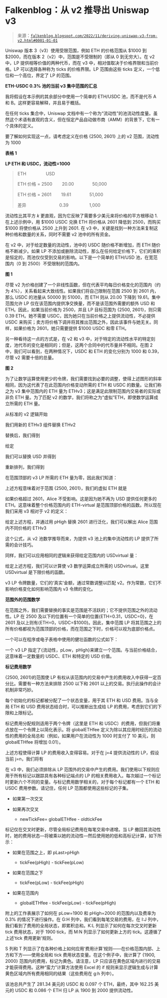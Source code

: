 <!--yml

类别：未分类

日期：2024-05-12 19:56:35

-->

# Falkenblog：从 v2 推导出 Uniswap v3

> 来源：[`falkenblog.blogspot.com/2022/11/deriving-uniswap-v3-from-v2.html#0001-01-01`](http://falkenblog.blogspot.com/2022/11/deriving-uniswap-v3-from-v2.html#0001-01-01)

Uniswap 版本 3（v3）使用受限范围，例如 ETH 的价格范围从 $1000 到 $2000，而在版本 2（v2）中，范围是不受限制的（即从 0 到无穷大）。在 v2 中，LP 提供相等价值的两种代币，而在 v3 中，相对值取决于价格界限和当前价格。LP 可以选择各种称为 ticks 的价格界限。LP 范围由这些 ticks 定义，一个低位和一个高位，界定了 LP 的范围。

**ETH-USDC 0.3% 池的当前 v3 集中范围的汇总**

我将假设在本示例的其余部分中使用一个简单的 ETH/USDC 池，而不是代币 A 和 B。这样更容易解释，并且易于概括。

在任何 ticks 集合中，Uniswap 文档中有一个称为“流动性”的池流动性度量。虽然这个术语有直观的含义，但在恒定产品自动做市商（AMM）的背景下，它有一个具体的定义。

要了解如何实现这一点，请考虑定义在价格 {2500, 2601} 上的 v2 范围，流动性为 1000

**表格 1**

**LP ETH 和 USDC，流动性=1000**

> ETH                USD
> 
> ETH 价格 = 2500        20.00               50,000
> 
> ETH 价格 = 2601        19.61               51,000
> 
> 差异                           0.39                 1,000

流动性比其平方 *k* 更直观，因为它反映了需要多少美元来将价格的平方根移动 1\. 在上述示例中，用 $1000 USDC 兑换 ETH 将价格从 2601 降低到 2500，而购买 $1000 将使价格从 2500 上升到 2601\. 在 v3 中，关键是找到一种方法来复制这种价格和数量的关系，同时不需要 v2 池中的所有资金。

在 v2 中，对于给定数量的流动性，池中的 USDC 随价格不断增加，而 ETH 随价格不断减少。如果 LP 不添加或删除流动性，那么在任何给定价格下，它们的乘积是恒定的，而池仅仅受到交易的影响。以下是一个简单的 ETH/USD 池，在宽范围内（0 到 2500）不受限制的范围内。

**图 1**

尽管 v2 为价格创建了一个非线性函数，但在代表平均每日价格变化的范围内（约为 4%），关系看起来大致线性。如果我们将自己限制在范围 2500 到 2601 内，那么 USDC 的池量从 50000 到 51000，而 ETH 则从 20.00 下降到 19.61。集中范围允许 LP 仅在该范围内提供净交换量，而不是该范围外需要的额外 USD 和 ETH。因此，如果当前价格为 2500，并且 LP 目标范围为 {2500, 2601}，则只需 0.39 ETH。她不需要 USDC，因为她只在当前价格之上提供流动性，不必提供 USDC 来购买；卖方将价格下调并将其推出范围之外，因此该事件与她无关。同样，如果价格为 2601，她只需要提供 $1000 USDC 和零 ETH。

另一种看待这一点的方式是，在 v2 和 v3 中，对于特定的流动性水平的特定刻度，池代币的变化是相同的；但是，这两个合同中的代币量并不相同。在图 2 中，我们可以看到，在两种情况下，USDC 和 ETH 的变化分别为 1000 和 0.39，尽管 v2 需要十倍的总量。

**图 2**

为了让数学运算使用更少的令牌，我们需要找到必要的调整，使得上述图形的斜率相同，因为这代表了在此范围内价格变动所需的 ETH 和 USDC 的数量。让我们称之为 v3 集中范围内的 ETH 量为 ETHv3；这是满足此限制范围内交易者的实际或非负 ETH 量。为了匹配 v2 的数学，我们将称之为“虚拟”ETH，即使数学运算成立所需的 ETH 量。

从标准的 v2 逻辑开始

我们用新的 ETHv3 组件替换 ETHv2

替换后，我们得到

给定

我们可以替换 USD 并得到

重新排列，我们得到

在范围顶部的 v3 LP 所需的 ETH 量为零，因此我们知道：

上述方程意味着对于范围 {2500, 2601}，我们的虚拟 ETH 就是

如果价格超过 2601，Alice 不受影响。这是因为她不再为 USD 提供任何更多的 ETH。这意味着整个价格范围内的 ETH-virtual 是范围顶部价格的函数。所以现在我们采用 v3 相对于 v2 的定义：

给定上述方程，并通过用 pHigh 替换 2601 进行泛化，我们可以解出 Alice 范围内不同价格的 ETHv3

这个公式，从 v2 池数学推导而来，为提供 v3 池上的集中流动性的 LP 提供了所需的会计技巧。

同样，我们可以应用相同的逻辑来获得给定范围内的 USDvirtual 量：

给定上述方程，我们可以计算使 v3 数学运算成立所需的 USDvirtual。这里 USDvirtual 是下限价格的函数。

v3 LP 令牌数量，它们的‘真实’金额，通过常数调整以匹配 v2。作为常数，它们不影响价格变化如何影响范围内 v3 令牌的变化。

**范围外的范围数学**

在范围之外，我们需要替换的事实是范围是不活跃的；它不提供范围之外的流动性。LP 在 2500 及以下的位置有一个简单的位置{ETH=0.31，USDC=0}，在 2601 及以上则有{ETH=0，USDC=$1000}。因此，集中范围 LP 将其范围之上的所有价格都视为范围顶部的价格，而在范围之下时，价格可以视为底部价格点。

一个可以在程序或电子表格中使用的健壮函数的公式如下：

一个 v3 LP 指定了{流动性，pLow，pHigh}来建立一个范围。与当前价格结合，这意味着一定数量的 USDC、ETH 和特定的 USD 价值。

**标记费用数学**

{2500, 2601}的范围使 LP 有权从该范围内的交易中产生的费用收入中获得一定百分比。需要有一种方法来排除 2500 以下和 2601 以上的交易。执行此操作的会计机制非常巧妙。

每个初始化的标记都被分配了一个状态变量，用于其 ETH 和 USD 费用。当与全局 ETH 和 USD 费用状态结合时，可以推断出生成给 LP 的费用，考虑到它们的下限和上限标记。

标记费用分配规则适用于两个令牌（这里是 ETH 和 USDC）的费用，但我们将重点放在一个令牌上以简化表示。将 globalETHfee 定义为除以其应用时经历的流动性的费用的全局总和（例如，如果用户在流动性为 1000 时支付了 10 美元，则 globalETHfee 将增加 0.01）。

上述方程使得计算 LP 的费用收入变得容易。对于在 j=4 提供流动性的 LP，假设当前 j=n，我们将有

在 v3 中，我们必须排除从 LP 范围外的交易中产生的费用。我们使用以下规则应用于所有标记以跟踪具有各种标记端点的 LP 的相关费用收入。每次越过一个标记时更新六个不同的变量。与标记费用数学相关的，对于每个标记都有一个 ETH 和 USDC 费用参数。请记住，任何 LP 范围都使用这些标记的子集。

+   如果第一次交叉

+   如果再次交叉

    +   newTickFee= globalETHfee - oldtickFee

标记仅在交叉时更新，尽管全局标记费用在每笔交易中递增。当 LP 撤回其流动性时，她的费用状态—将被乘以她的流动性—然后使用她的低和高标记计算，如下所示：

+   如果在范围之上，即 pLast>pHigh

    +   tickFee(pHigh) - tickFee(pLow)

+   如果在范围之下

    +   tickFee(pLow) - tickFee(pHigh)

+   如果在范围内

    +   globalETHfee - tickFee(pLow) - tickFee(pHigh)

附上的工作表展示了如何在 pLow=1900 和 pHigh=2000 的范围内以及费率为 0.3% 的情况下进行操作。在 G:H 列中，我们看到每笔交易的费用，在 I:J 列中，我们看到了费用的全局状态，即累积总和。K:L 列显示了如何在每次交叉时更新 tick 费用状态，对于 1900 tick，而 M:N 列显示了如何更新上方的 tick。这遵循了上述‘tick 费用更新’规则。

S 列和 T 列显示了在各种价格上如何应用‘费用计算’规则——在价格范围内部、上方和下方——使用全局和 tick 费用状态变量。在这个例子中，我计算了 {1900, 2000} 范围内的费用，标记为黄色。请注意，LP 只应该在黄色区域内进行的交易才能获得费用。这种“蛮力”计算方法使用 Excel 的 if 规则来显示逻辑生成与计算黄色区域内所有费用相同的结果（这些费用在 g:h 列中）。

该池总共产生了 281.34 美元的 USDC 和 0.097 个 ETH，最终，其中 162.25 美元的 USDC 和 0.086 个 ETH 归 LP 从 1900 到 2000 提供流动性。

